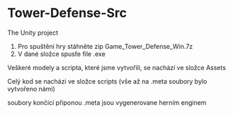# Tower-Defense-Src
The Unity project


1. Pro spuštění hry stáhněte zip Game_Tower_Defense_Win.7z 
2. V dané složce spusťe file .exe


Veškeré modely a scripta, které jsme vytvořili, se nachází ve složce Assets



Celý kod se nacházi ve složce scripts (vše až na .meta soubory bylo vytvořeno námi)


soubory končící připonou .meta jsou vygenerovane herním enginem
